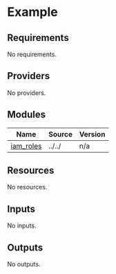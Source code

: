 # Example
<!-- BEGINNING OF PRE-COMMIT-TERRAFORM DOCS HOOK -->
## Requirements

No requirements.

## Providers

No providers.

## Modules

| Name | Source | Version |
|------|--------|---------|
| <a name="module_iam_roles"></a> [iam\_roles](#module\_iam\_roles) | ../../ | n/a |

## Resources

No resources.

## Inputs

No inputs.

## Outputs

No outputs.

<!-- END OF PRE-COMMIT-TERRAFORM DOCS HOOK -->
